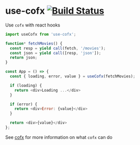 # use-cofx [![Build Status](https://travis-ci.org/neurosnap/use-cofx.svg?branch=master)](https://travis-ci.org/neurosnap/use-cofx)

Use `cofx` with react hooks

```js
import useCofx from 'use-cofx';

function* fetchMovies() {
  const resp = yield call(fetch, '/movies');
  const json = yield call([resp, 'json']);
  return json;
}

const App = () => {
  const { loading, error, value } = useCofx(fetchMovies);

  if (loading) {
    return <div>Loading ...</div>
  }

  if (error) {
    return <div>Error: {value}</div>
  }

  return <div>{value}</div>
};
```

See [cofx](https://github.com/neurosnap/cofx) for more information on what `cofx` can do
